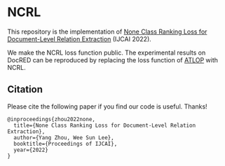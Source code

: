 
# NCRL

This repository is the implementation of [None Class Ranking Loss for Document-Level Relation Extraction](https://arxiv.org/abs/2205.00476) (IJCAI 2022).

We make the NCRL loss function public. The experimental results on DocRED can be reproduced by replacing the loss function of [ATLOP](https://arxiv.org/abs/2205.00476) with NCRL.

## Citation

Please cite the following paper if you find our code is useful. Thanks!

```
@inproceedings{zhou2022none,
  title={None Class Ranking Loss for Document-Level Relation Extraction},
  author={Yang Zhou, Wee Sun Lee},
  booktitle={Proceedings of IJCAI},
  year={2022}
}
```
